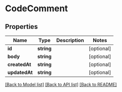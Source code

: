 # CodeComment

## Properties

Name | Type | Description | Notes
------------ | ------------- | ------------- | -------------
**id** | **string** |  | [optional] 
**body** | **string** |  | [optional] 
**createdAt** | **string** |  | [optional] 
**updatedAt** | **string** |  | [optional] 

[[Back to Model list]](../../README.md#documentation-for-models) [[Back to API list]](../../README.md#documentation-for-api-endpoints) [[Back to README]](../../README.md)


